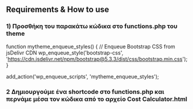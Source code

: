## Requirements & How to use

### 1) Προσθήκη του παρακάτω κώδικα στο functions.php του theme
function mytheme_enqueue_styles() {
	// Enqueue Bootstrap CSS from jsDelivr CDN
	wp_enqueue_style('bootstrap-css', 'https://cdn.jsdelivr.net/npm/bootstrap@5.3.3/dist/css/bootstrap.min.css');
}

add_action('wp_enqueue_scripts', 'mytheme_enqueue_styles');

### 2 Δημιουργούμε ένα shortcode στο functions.php και περνάμε μέσα τον κώδικα από το αρχείο Cost Calculator.html
